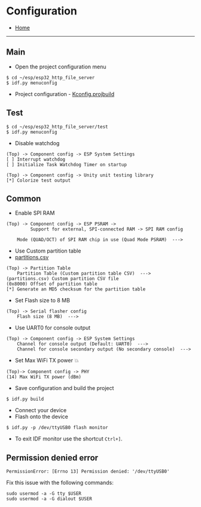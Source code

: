 # Configuration

- [Home](../README.md)

---
## Main
- Open the project configuration menu
```
$ cd ~/esp/esp32_http_file_server
$ idf.py menuconfig
```
- Project configuration - [Kconfig.projbuild](../main/Kconfig.projbuild)

## Test
```
$ cd ~/esp/esp32_http_file_server/test
$ idf.py menuconfig
```
- Disable watchdog

```
(Top) -> Component config -> ESP System Settings
[ ] Interrupt watchdog
[ ] Initialize Task Watchdog Timer on startup

(Top) -> Component config -> Unity unit testing library
[*] Colorize test output
```
## Common
- Enable SPI RAM
```
(Top) -> Component config -> ESP PSRAM -> 
         Support for external, SPI-connected RAM -> SPI RAM config

    Mode (QUAD/OCT) of SPI RAM chip in use (Quad Mode PSRAM)  --->
```
- Use Custom partition table
- [partitions.csv](../partitions.csv)
```
(Top) -> Partition Table
    Partition Table (Custom partition table CSV)  --->
(partitions.csv) Custom partition CSV file
(0x8000) Offset of partition table
[*] Generate an MD5 checksum for the partition table
```
- Set Flash size  to 8 MB
```
(Top) -> Serial flasher config
    Flash size (8 MB)  --->
```
- Use UART0 for console output
```
(Top) -> Component config -> ESP System Settings
    Channel for console output (Default: UART0)  --->
    Channel for console secondary output (No secondary console)  --->
```
- Set Max WiFi TX power :boom:
```
(Top)-> Component config -> PHY
(14) Max WiFi TX power (dBm)
```
- Save configuration and build the project
```
$ idf.py build
```
- Connect your device
- Flash onto the device
```
$ idf.py -p /dev/ttyUSB0 flash monitor
```
- To exit IDF monitor use the shortcut `Ctrl+]`.

## Permission denied error
```
PermissionError: [Errno 13] Permission denied: '/dev/ttyUSB0'
```
Fix this issue with the following commands:
```
sudo usermod -a -G tty $USER
sudo usermod -a -G dialout $USER
```
